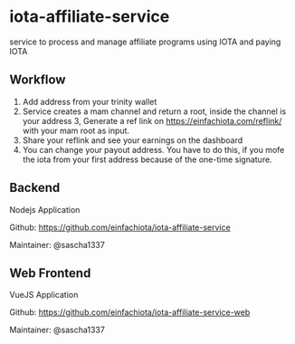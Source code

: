 # iota-affiliate-service
service to process and manage affiliate programs using IOTA and paying IOTA

## Workflow

1. Add address from your trinity wallet
2. Service creates a mam channel and return a root, inside the channel is your address
3, Generate a ref link on https://einfachiota.com/reflink/ with your mam root as input. 
4. Share your reflink and see your earnings on the dashboard
5. You can change your payout address. You have to do this, if you mofe the iota from your first address because of the one-time signature. 


## Backend 

Nodejs Application

Github: https://github.com/einfachiota/iota-affiliate-service

Maintainer: @sascha1337


## Web Frontend

VueJS Application

Github: https://github.com/einfachiota/iota-affiliate-service-web

Maintainer: @sascha1337
